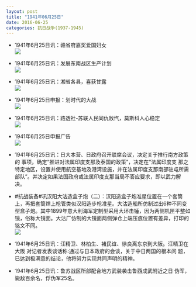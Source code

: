```yaml
---
layout: post
title: "1941年06月25日"
date: 2016-06-25
categories: 抗日战争(1937-1945)
---
```


<meta name="referrer" content="no-referrer" />

- 1941年6月25日讯：赣省府嘉奖爱国妇女 <br/><img src="https://ww4.sinaimg.cn/large/aca367d8jw1f57v7vbzojj207q070js6.jpg" />

- 1941年6月25日讯：发展东南战区生产计划 <br/><img src="https://ww4.sinaimg.cn/large/aca367d8jw1f57th7mtinj209n077jsc.jpg" />

- 1941年6月25日讯：湘省各县，喜获甘露 <br/><img src="https://ww1.sinaimg.cn/large/aca367d8jw1f57rqrcua6j206905sdgb.jpg" />

- 1941年6月25日申报：划时代的大战 <br/><img src="https://ww4.sinaimg.cn/large/aca367d8jw1f57q1h0lhxj20on0xgatw.jpg" />

- 1941年6月25日讯：路透社-苏联人民同仇敌忾，莫斯科人心稳定 <br/><img src="https://ww4.sinaimg.cn/large/aca367d8jw1f57ku651k5j20bz0h7tbm.jpg" />

- 1941年6月25日申报广告 <br/><img src="https://ww1.sinaimg.cn/large/aca367d8jw1f57c5ylwscj20kw0gywio.jpg" />

- 1941年6月25日讯：日大本营、日政府召开联席会议，决定关于推行南方政策的 事项，确定“推进对法属印度支那及泰国的政策”，决定在“法属印度支 那之特定地区，设置并使用航空基地及港湾设施，并在法属印度支那南部驻屯所需部队”。并决定如果法国政府或法属印度支那当局不答应要求，即以武力解决。 

- #抗战装备#巩汉阳大沽造盒子炮（二）：汉阳造盒子炮准星位置在一个套筒上，再把套筒焊上枪管类似汉阳造步枪准星。大沽造船所仿制过出6种不同变型盒子炮。其中1899年意大利海军定制型采用大环击锤，因为两侧机匣平整如镜，俗称大镜面。大沽厂仿制的大镜面两侧弹仓上端压痕位置有差异，打印的铭文不同。 <br/><img src="https://ww3.sinaimg.cn/large/aca367d8jw1f578p87k1nj20m81bltnk.jpg" />

- 1941年6月25日讯：汪精卫、林柏生、褚民谊、徐良离东京到大阪。汪精卫在大阪 对记者发表谈话称:通过与日本政府的会谈，关于中日两国的根本问 题，已达到极满意的结论，他将努力实现共同声明的精神。 

- 1941年6月25日讯：鲁苏战区所部配合地方武装袭击鲁西成武附近之日 伪军，毙敌百余名，俘伪军25名。 

